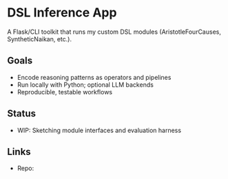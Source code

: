 
# DSL Inference App

A Flask/CLI toolkit that runs my custom DSL modules (AristotleFourCauses, SyntheticNaikan, etc.).

## Goals
- Encode reasoning patterns as operators and pipelines
- Run locally with Python; optional LLM backends
- Reproducible, testable workflows

## Status
- WIP: Sketching module interfaces and evaluation harness

## Links
- Repo: <link-to-repo>
